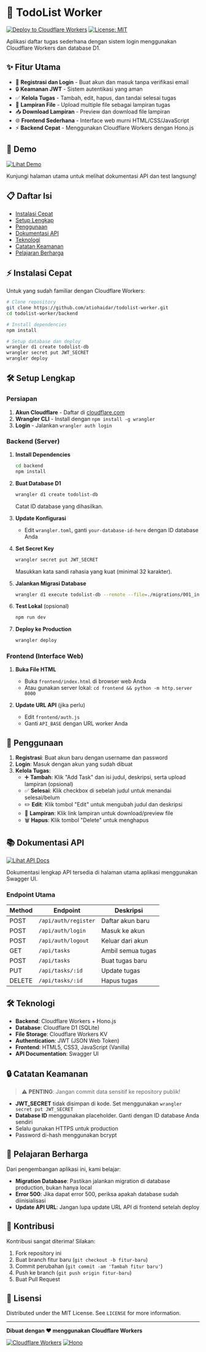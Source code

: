 # 📝 TodoList Worker

[![Deploy to Cloudflare Workers](https://img.shields.io/badge/Deploy-Cloudflare%20Workers-blue)](https://workers.cloudflare.com/)
[![License: MIT](https://img.shields.io/badge/License-MIT-green.svg)](https://opensource.org/licenses/MIT)

Aplikasi daftar tugas sederhana dengan sistem login menggunakan Cloudflare Workers dan database D1.

## ✨ Fitur Utama

- 🔐 **Registrasi dan Login** - Buat akun dan masuk tanpa verifikasi email
- 🔒 **Keamanan JWT** - Sistem autentikasi yang aman
- ✅ **Kelola Tugas** - Tambah, edit, hapus, dan tandai selesai tugas
- 📎 **Lampiran File** - Upload multiple file sebagai lampiran tugas
- 📥 **Download Lampiran** - Preview dan download file lampiran
- 🌐 **Frontend Sederhana** - Interface web murni HTML/CSS/JavaScript
- ⚡ **Backend Cepat** - Menggunakan Cloudflare Workers dengan Hono.js

## 🚀 Demo

[![Lihat Demo](https://img.shields.io/badge/Lihat-Demo-blue?style=for-the-badge)](https://todolist-worker.atiohaidar.workers.dev/)

Kunjungi halaman utama untuk melihat dokumentasi API dan test langsung!

## 📋 Daftar Isi

- [Instalasi Cepat](#instalasi-cepat)
- [Setup Lengkap](#setup-lengkap)
- [Penggunaan](#penggunaan)
- [Dokumentasi API](#dokumentasi-api)
- [Teknologi](#teknologi)
- [Catatan Keamanan](#catatan-keamanan)
- [Pelajaran Berharga](#pelajaran-berharga)

## ⚡ Instalasi Cepat

Untuk yang sudah familiar dengan Cloudflare Workers:

```bash
# Clone repository
git clone https://github.com/atiohaidar/todolist-worker.git
cd todolist-worker/backend

# Install dependencies
npm install

# Setup database dan deploy
wrangler d1 create todolist-db
wrangler secret put JWT_SECRET
wrangler deploy
```

## 🛠️ Setup Lengkap

### Persiapan

1. **Akun Cloudflare** - Daftar di [cloudflare.com](https://cloudflare.com)
2. **Wrangler CLI** - Install dengan `npm install -g wrangler`
3. **Login** - Jalankan `wrangler auth login`

### Backend (Server)

1. **Install Dependencies**
   ```bash
   cd backend
   npm install
   ```

2. **Buat Database D1**
   ```bash
   wrangler d1 create todolist-db
   ```
   Catat ID database yang dihasilkan.

3. **Update Konfigurasi**
   - Edit `wrangler.toml`, ganti `your-database-id-here` dengan ID database Anda

4. **Set Secret Key**
   ```bash
   wrangler secret put JWT_SECRET
   ```
   Masukkan kata sandi rahasia yang kuat (minimal 32 karakter).

5. **Jalankan Migrasi Database**
   ```bash
   wrangler d1 execute todolist-db --remote --file=./migrations/001_init.sql
   ```

6. **Test Lokal** (opsional)
   ```bash
   npm run dev
   ```

7. **Deploy ke Production**
   ```bash
   wrangler deploy
   ```

### Frontend (Interface Web)

1. **Buka File HTML**
   - Buka `frontend/index.html` di browser web Anda
   - Atau gunakan server lokal: `cd frontend && python -m http.server 8000`

2. **Update URL API** (jika perlu)
   - Edit `frontend/auth.js`
   - Ganti `API_BASE` dengan URL worker Anda

## 🎯 Penggunaan

1. **Registrasi**: Buat akun baru dengan username dan password
2. **Login**: Masuk dengan akun yang sudah dibuat
3. **Kelola Tugas**:
   - ➕ **Tambah**: Klik "Add Task" dan isi judul, deskripsi, serta upload lampiran (opsional)
   - ✅ **Selesai**: Klik checkbox di sebelah judul untuk menandai selesai/belum
   - ✏️ **Edit**: Klik tombol "Edit" untuk mengubah judul dan deskripsi
   - 📎 **Lampiran**: Klik link lampiran untuk download/preview file
   - 🗑️ **Hapus**: Klik tombol "Delete" untuk menghapus

## 📚 Dokumentasi API

[![Lihat API Docs](https://img.shields.io/badge/API-Docs-blue?style=for-the-badge)](https://todolist-worker.atiohaidar.workers.dev/)

Dokumentasi lengkap API tersedia di halaman utama aplikasi menggunakan Swagger UI.

### Endpoint Utama

| Method | Endpoint | Deskripsi |
|--------|----------|-----------|
| POST | `/api/auth/register` | Daftar akun baru |
| POST | `/api/auth/login` | Masuk ke akun |
| POST | `/api/auth/logout` | Keluar dari akun |
| GET | `/api/tasks` | Ambil semua tugas |
| POST | `/api/tasks` | Buat tugas baru |
| PUT | `/api/tasks/:id` | Update tugas |
| DELETE | `/api/tasks/:id` | Hapus tugas |

## 🛠️ Teknologi

- **Backend**: Cloudflare Workers + Hono.js
- **Database**: Cloudflare D1 (SQLite)
- **File Storage**: Cloudflare Workers KV
- **Authentication**: JWT (JSON Web Token)
- **Frontend**: HTML5, CSS3, JavaScript (Vanilla)
- **API Documentation**: Swagger UI

## 🔒 Catatan Keamanan

> ⚠️ **PENTING**: Jangan commit data sensitif ke repository publik!

- **JWT_SECRET** tidak disimpan di kode. Set menggunakan `wrangler secret put JWT_SECRET`
- **Database ID** menggunakan placeholder. Ganti dengan ID database Anda sendiri
- Selalu gunakan HTTPS untuk production
- Password di-hash menggunakan bcrypt

## 📖 Pelajaran Berharga

Dari pengembangan aplikasi ini, kami belajar:

- **Migration Database**: Pastikan jalankan migration di database production, bukan hanya local
- **Error 500**: Jika dapat error 500, periksa apakah database sudah diinisialisasi
- **Update API URL**: Jangan lupa update URL API di frontend setelah deploy

## 🤝 Kontribusi

Kontribusi sangat diterima! Silakan:

1. Fork repository ini
2. Buat branch fitur baru (`git checkout -b fitur-baru`)
3. Commit perubahan (`git commit -am 'Tambah fitur baru'`)
4. Push ke branch (`git push origin fitur-baru`)
5. Buat Pull Request

## 📄 Lisensi

Distributed under the MIT License. See `LICENSE` for more information.

---

**Dibuat dengan ❤️ menggunakan Cloudflare Workers**

[![Cloudflare Workers](https://img.shields.io/badge/Cloudflare-Workers-orange)](https://workers.cloudflare.com/)
[![Hono](https://img.shields.io/badge/Hono-Web%20Framework-blue)](https://hono.dev/)